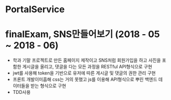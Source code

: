 # PortalService

# finalExam, SNS만들어보기 (2018 - 05 ~ 2018 - 06)
* 학과 기말 프로젝트로 만든 홈페이지 제작이고 SNS처럼 회원가입을 하고 사진을 포함한 게시글을 올리고, 댓글을 다는 모든 과정을 RESTful API형식으로 구현  
* jwt를 사용해 token을 기반으로 유저에 따른 게시글 및 댓글의 권한 관리 구현
* 프론트 개발이미흡해 css는 거의 못했고 js를 이용해 API형식으로 뿌린 백엔드 데이터들을 받는 형식으로 구현
* TDD사용
